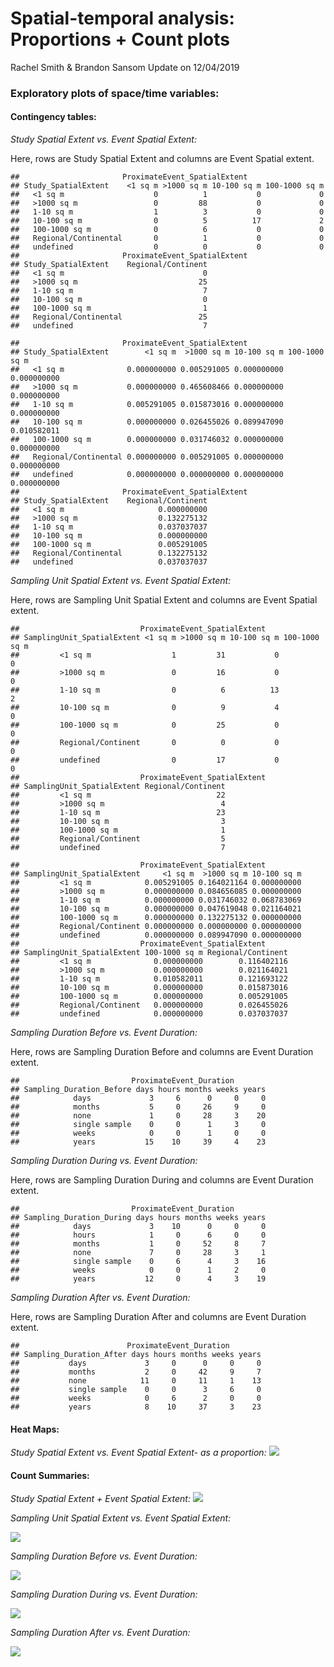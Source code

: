 Spatial-temporal analysis: Proportions + Count plots
================
Rachel Smith & Brandon Sansom
Update on 12/04/2019

### Exploratory plots of space/time variables:

#### Contingency tables:

*Study Spatial Extent vs. Event Spatial Extent:*

Here, rows are Study Spatial Extent and columns are Event Spatial
extent.

    ##                       ProximateEvent_SpatialExtent
    ## Study_SpatialExtent    <1 sq m >1000 sq m 10-100 sq m 100-1000 sq m
    ##   <1 sq m                    0          1           0             0
    ##   >1000 sq m                 0         88           0             0
    ##   1-10 sq m                  1          3           0             0
    ##   10-100 sq m                0          5          17             2
    ##   100-1000 sq m              0          6           0             0
    ##   Regional/Continental       0          1           0             0
    ##   undefined                  0          0           0             0
    ##                       ProximateEvent_SpatialExtent
    ## Study_SpatialExtent    Regional/Continent
    ##   <1 sq m                               0
    ##   >1000 sq m                           25
    ##   1-10 sq m                             7
    ##   10-100 sq m                           0
    ##   100-1000 sq m                         1
    ##   Regional/Continental                 25
    ##   undefined                             7

    ##                       ProximateEvent_SpatialExtent
    ## Study_SpatialExtent        <1 sq m  >1000 sq m 10-100 sq m 100-1000 sq m
    ##   <1 sq m              0.000000000 0.005291005 0.000000000   0.000000000
    ##   >1000 sq m           0.000000000 0.465608466 0.000000000   0.000000000
    ##   1-10 sq m            0.005291005 0.015873016 0.000000000   0.000000000
    ##   10-100 sq m          0.000000000 0.026455026 0.089947090   0.010582011
    ##   100-1000 sq m        0.000000000 0.031746032 0.000000000   0.000000000
    ##   Regional/Continental 0.000000000 0.005291005 0.000000000   0.000000000
    ##   undefined            0.000000000 0.000000000 0.000000000   0.000000000
    ##                       ProximateEvent_SpatialExtent
    ## Study_SpatialExtent    Regional/Continent
    ##   <1 sq m                     0.000000000
    ##   >1000 sq m                  0.132275132
    ##   1-10 sq m                   0.037037037
    ##   10-100 sq m                 0.000000000
    ##   100-1000 sq m               0.005291005
    ##   Regional/Continental        0.132275132
    ##   undefined                   0.037037037

*Sampling Unit Spatial Extent vs. Event Spatial Extent:*

Here, rows are Sampling Unit Spatial Extent and columns are Event
Spatial extent.

    ##                           ProximateEvent_SpatialExtent
    ## SamplingUnit_SpatialExtent <1 sq m >1000 sq m 10-100 sq m 100-1000 sq m
    ##         <1 sq m                  1         31           0             0
    ##         >1000 sq m               0         16           0             0
    ##         1-10 sq m                0          6          13             2
    ##         10-100 sq m              0          9           4             0
    ##         100-1000 sq m            0         25           0             0
    ##         Regional/Continent       0          0           0             0
    ##         undefined                0         17           0             0
    ##                           ProximateEvent_SpatialExtent
    ## SamplingUnit_SpatialExtent Regional/Continent
    ##         <1 sq m                            22
    ##         >1000 sq m                          4
    ##         1-10 sq m                          23
    ##         10-100 sq m                         3
    ##         100-1000 sq m                       1
    ##         Regional/Continent                  5
    ##         undefined                           7

    ##                           ProximateEvent_SpatialExtent
    ## SamplingUnit_SpatialExtent     <1 sq m  >1000 sq m 10-100 sq m
    ##         <1 sq m            0.005291005 0.164021164 0.000000000
    ##         >1000 sq m         0.000000000 0.084656085 0.000000000
    ##         1-10 sq m          0.000000000 0.031746032 0.068783069
    ##         10-100 sq m        0.000000000 0.047619048 0.021164021
    ##         100-1000 sq m      0.000000000 0.132275132 0.000000000
    ##         Regional/Continent 0.000000000 0.000000000 0.000000000
    ##         undefined          0.000000000 0.089947090 0.000000000
    ##                           ProximateEvent_SpatialExtent
    ## SamplingUnit_SpatialExtent 100-1000 sq m Regional/Continent
    ##         <1 sq m              0.000000000        0.116402116
    ##         >1000 sq m           0.000000000        0.021164021
    ##         1-10 sq m            0.010582011        0.121693122
    ##         10-100 sq m          0.000000000        0.015873016
    ##         100-1000 sq m        0.000000000        0.005291005
    ##         Regional/Continent   0.000000000        0.026455026
    ##         undefined            0.000000000        0.037037037

*Sampling Duration Before vs. Event Duration:*

Here, rows are Sampling Duration Before and columns are Event Duration
extent.

    ##                         ProximateEvent_Duration
    ## Sampling_Duration_Before days hours months weeks years
    ##            days             3     6      0     0     0
    ##            months           5     0     26     9     0
    ##            none             1     0     28     3    20
    ##            single sample    0     0      1     3     0
    ##            weeks            0     0      1     0     0
    ##            years           15    10     39     4    23

*Sampling Duration During vs. Event Duration:*

Here, rows are Sampling Duration During and columns are Event Duration
extent.

    ##                         ProximateEvent_Duration
    ## Sampling_Duration_During days hours months weeks years
    ##            days             3    10      0     0     0
    ##            hours            1     0      6     0     0
    ##            months           1     0     52     8     7
    ##            none             7     0     28     3     1
    ##            single sample    0     6      4     3    16
    ##            weeks            0     0      1     2     0
    ##            years           12     0      4     3    19

*Sampling Duration After vs. Event Duration:*

Here, rows are Sampling Duration After and columns are Event Duration
extent.

    ##                        ProximateEvent_Duration
    ## Sampling_Duration_After days hours months weeks years
    ##           days             3     0      0     0     0
    ##           months           2     0     42     9     7
    ##           none            11     0     11     1    13
    ##           single sample    0     0      3     6     0
    ##           weeks            0     6      2     0     0
    ##           years            8    10     37     3    23

#### Heat Maps:

*Study Spatial Extent vs. Event Spatial Extent- as a proportion:*
![](time_spatial_proportions_files/figure-gfm/sample2-1.png)<!-- -->

#### Count Summaries:

*Study Spatial Extent + Event Spatial Extent:*
![](time_spatial_proportions_files/figure-gfm/spatial%20extent-1.png)<!-- -->

*Sampling Unit Spatial Extent vs. Event Spatial
Extent:*

![](time_spatial_proportions_files/figure-gfm/sample%20extent-1.png)<!-- -->

*Sampling Duration Before vs. Event
Duration:*

![](time_spatial_proportions_files/figure-gfm/sample%20before-1.png)<!-- -->

*Sampling Duration During vs. Event
Duration:*

![](time_spatial_proportions_files/figure-gfm/sample%20during-1.png)<!-- -->

*Sampling Duration After vs. Event
Duration:*

![](time_spatial_proportions_files/figure-gfm/sample%20after-1.png)<!-- -->

